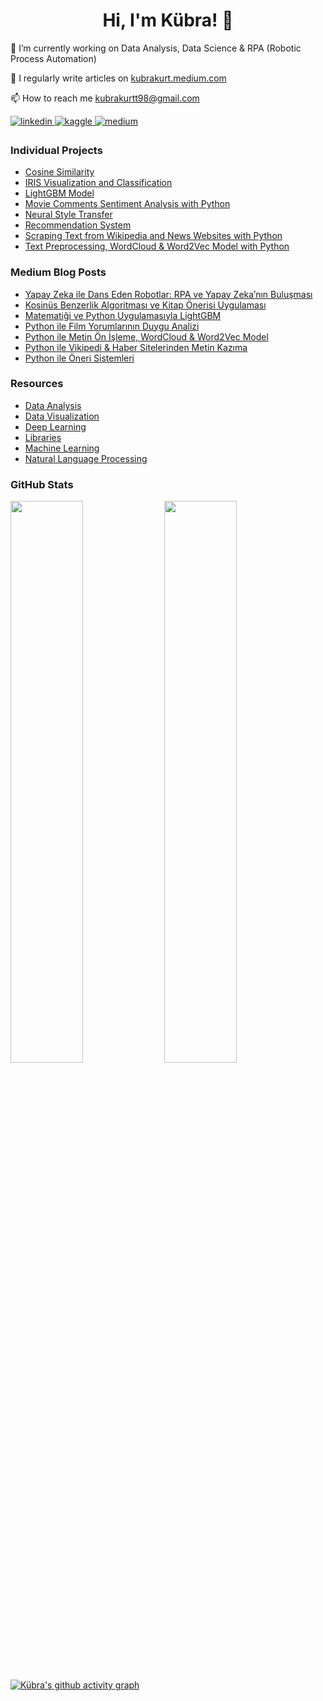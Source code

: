 <h1 align="center"> Hi, I'm Kübra! 👋 </h1>

🔭 I’m currently working on Data Analysis, Data Science & RPA (Robotic Process Automation)

📝 I regularly write articles on [kubrakurt.medium.com](https://kubrakurt.medium.com/) </p>

📫 How to reach me <a href = "mailto: kubrakurtt98@gmail.com">kubrakurtt98@gmail.com </a>

<div align="left">
   
   <a href="https://linkedin.com/in/kubrakurtk" target="_blank">
      <img src=https://img.shields.io/badge/linkedin-%231E77B5.svg?&style=for-the-badge&logo=linkedin&logoColor=white alt=linkedin style="margin-bottom: 5px;" />
   </a>
   <a href="https://www.kaggle.com/kubrakurt" target="_blank">
      <img src=https://img.shields.io/badge/kaggle-%2344BAE8.svg?&style=for-the-badge&logo=kaggle&logoColor=white alt=kaggle style="margin-bottom: 5px;" />
   </a>
   <a href="https://kubrakurt.medium.com" target="_blank">
      <img src=https://img.shields.io/badge/medium-%23292929.svg?&style=for-the-badge&logo=medium&logoColor=white alt=medium style="margin-bottom: 5px;" />
   </a>  
   
</div>

<h3 align="left">Individual Projects</h3>

- [Cosine Similarity](https://github.com/kubrakurt/cosine_similarity)
- [IRIS Visualization and Classification](https://github.com/kubrakurt/iris_visualization_and_classification)
- [LightGBM Model](https://github.com/kubrakurt/lightgbm_model)
- [Movie Comments Sentiment Analysis with Python](https://github.com/kubrakurt/turkish_movie_sentiment_analysis)   
- [Neural Style Transfer ](https://github.com/kubrakurt/neural_style_transfer)
- [Recommendation System](https://github.com/kubrakurt/recommendation_systems)
- [Scraping Text from Wikipedia and News Websites with Python](https://github.com/kubrakurt/python_text_scraping)
- [Text Preprocessing, WordCloud & Word2Vec Model with Python](https://github.com/kubrakurt/word2vec_model)

<h3 align="left">Medium Blog Posts</h3>
   
- [Yapay Zeka ile Dans Eden Robotlar: RPA ve Yapay Zeka’nın Buluşması](https://kubrakurt.medium.com/yapay-zeka-ile-dans-eden-robotlar-rpa-ve-yapay-zekan%C4%B1n-bulu%C5%9Fmas%C4%B1-9571b21e5b6c)
- [Kosinüs Benzerlik Algoritması ve Kitap Önerisi Uygulaması](https://medium.com/deeplab-tech/kosinüs-benzerlik-algoritması-ve-kitap-önerileri-5123cf7c54c1)   
- [Matematiği ve Python Uygulamasıyla LightGBM](https://medium.com/kaveai/matematiği-ve-python-uygulamasıyla-lightgbm-hafif-gradyan-artırma-makinesi-18d2f12e7870) 
- [Python ile Film Yorumlarının Duygu Analizi](https://medium.com/deeplab-tech/python-ile-film-yorumlarının-duygu-analizi-250870ee175c) 
- [Python ile Metin Ön İşleme, WordCloud & Word2Vec Model](https://medium.com/deeplab-tech/python-ile-metin-ön-i̇şleme-wordcloud-word2vec-model-87b3e84abdfd)    
- [Python ile Vikipedi & Haber Sitelerinden Metin Kazıma](https://medium.com/deeplab-tech/python-ile-vikipedi-haber-sitelerinden-metin-kazıma-7a64f2e0e3a2) 
- [Python ile Öneri Sistemleri](https://medium.com/kaveai/öneri-sistemleri-recommendation-systems-9c4d981d1750)

<h3 align="left">Resources</h3>
   
- [Data Analysis](https://github.com/kubrakurt/data_analysis_resources)
- [Data Visualization](https://github.com/kubrakurt/data_visualization_resources)
- [Deep Learning](https://github.com/kubrakurt/deep_learning_resources)
- [Libraries](https://github.com/kubrakurt/libraries)
- [Machine Learning](https://github.com/kubrakurt/machine_learning_resources)
- [Natural Language Processing](https://github.com/kubrakurt/natural_language_processing_resources)


<h3 align="left">GitHub Stats</h3>

<p align="left">
   <img width="48%" src="https://github-readme-stats.vercel.app/api?username=kubrakurt&show_icons=true&theme=tokyonight" />
   <img width="48%" src="https://github-readme-streak-stats.herokuapp.com/?user=kubrakurt&theme=tokyonight" />
   
   [![Kübra's github activity graph](https://activity-graph.herokuapp.com/graph?username=kubrakurt&theme=react-dark)](https://git.io/kubrakurt)
</p>
